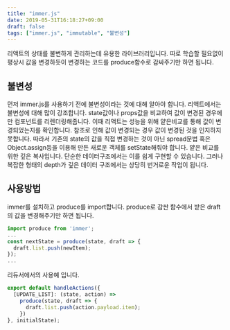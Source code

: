 ```yaml
---
title: "immer.js"
date: 2019-05-31T16:18:27+09:00
draft: false
tags: ["immer.js", "immutable", "불변성"]
---
```

리액트의 상태를 불변하게 관리하는데 유용한 라이브러리입니다.
따로 학습할 필요없이 평상시 값을 변경하듯이 변경하는 코드를 produce함수로 감싸주기만 하면 됩니다.
## 불변성
먼저 immer.js를 사용하기 전에 불변성이라는 것에 대해 알아야 합니다.
리액트에서는 불변성에 대해 많이 강조합니다. 
state값이나 props값을 비교하여 값이 변경된 경우에만 컴포넌트를 리렌더링해줍니다. 이때 리액트는 성능을 위해 얕은비교를 통해 값이 변경되었는지를 확인합니다.  참조로 인해 값이 변경되는 경우 값이 변경된 것을 인지하지 못합니다. 따라서 기존의 state의 값을 직접 변경하는 것이 아닌 spread문법 혹은 Object.assign등을 이용해 만든 새로운 객체를 setState해줘야 합니다. 얕은 비교를 위한 깊은 복사입니다. 단순한 데이터구조에서는 이를 쉽게 구현할 수 있습니다.
그러나 복잡한 형태의 depth가 깊은 데이터 구조에서는 상당히 번거로운 작업이 됩니다. 
## 사용방법
immer를 설치하고 produce를 import합니다.
produce로 감싼 함수에서 받은 draft의 값을 변경해주기만 하면 됩니다.
```js
import produce from 'immer';
...
const nextState = produce(state, draft => {  
  draft.list.push(newItem);  
});
...
```
리듀서에서의 사용예 입니다.
```js
export default handleActions({   
  [UPDATE_LIST]: (state, action) => 
    produce(state, draft => {  
      draft.list.push(action.payload.item);  
    }) 
}, initialState);
```
